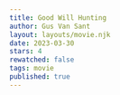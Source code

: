```yaml
---
title: Good Will Hunting
author: Gus Van Sant
layout: layouts/movie.njk
date: 2023-03-30
stars: 4
rewatched: false
tags: movie
published: true
---
```

